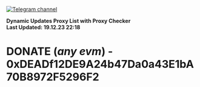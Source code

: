 [![Telegram channel](https://img.shields.io/endpoint?url=https://runkit.io/damiankrawczyk/telegram-badge/branches/master?url=https://t.me/n4z4v0d)](https://t.me/n4z4v0d) 

**Dynamic Updates Proxy List with Proxy Checker**  
**Last Updated: 19.12.23 22:18**

# DONATE (_any evm_) - 0xDEADf12DE9A24b47Da0a43E1bA70B8972F5296F2
